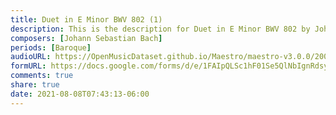 ```yaml
---
title: Duet in E Minor BWV 802 (1)
description: This is the description for Duet in E Minor BWV 802 by Johann Sebastian Bach
composers: [Johann Sebastian Bach]
periods: [Baroque]
audioURL: https://OpenMusicDataset.github.io/Maestro/maestro-v3.0.0/2009/MIDI-Unprocessed_06_R1_2009_03-07_ORIG_MID--AUDIO_06_R1_2009_06_R1_2009_03_WAV.midi
formURL: https://docs.google.com/forms/d/e/1FAIpQLSc1hF01Se5QlNbIgnRdsy-nTuvW8xwAnxKT-RNmhQrKriRpYQ/viewform
comments: true
share: true
date: 2021-08-08T07:43:13-06:00
---
```

